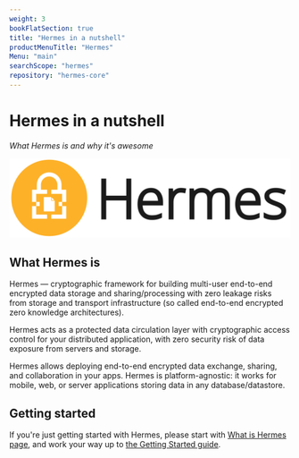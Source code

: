 ```yaml
---
weight: 3
bookFlatSection: true
title: "Hermes in a nutshell"
productMenuTitle: "Hermes"
Menu: "main"
searchScope: "hermes"
repository: "hermes-core" 
---
```



# Hermes in a nutshell

_What Hermes is and why it's awesome_

![Hermes logo](/files/hermes/hermeslogo.png)


## What Hermes is

Hermes — cryptographic framework for building multi-user end-to-end encrypted data storage and sharing/processing with zero leakage risks from storage and transport infrastructure (so called end-to-end encrypted zero knowledge architectures).

Hermes acts as a protected data circulation layer with cryptographic access control for your distributed application, with zero security risk of data exposure from servers and storage.

Hermes allows deploying end-to-end encrypted data exchange, sharing, and collaboration in your apps. Hermes is platform-agnostic: it works for mobile, web, or server applications storing data in any database/datastore.

## Getting started

If you're just getting started with Hermes, please start with [What is Hermes page](/hermes/what-is-hermes/), and work your way up to [the Getting Started guide](/hermes/getting-started/).